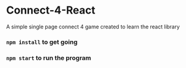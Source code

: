 # Connect-4-React
A simple single page connect 4 game created to learn the react library

### `npm install` to get going  

### `npm start` to run the program
